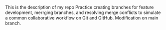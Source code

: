 This is the description of my repo
Practice creating branches for feature development, merrging branches, and resolving merge conflicts to simulate a common collaborative workflow on Git and GitHub.
Modification on main branch.